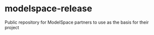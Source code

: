 # modelspace-release
Public repository for ModelSpace partners to use as the basis for their project


